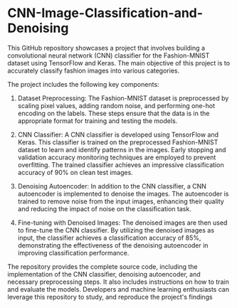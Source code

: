 # CNN-Image-Classification-and-Denoising
This GitHub repository showcases a project that involves building a convolutional neural network (CNN) classifier for the Fashion-MNIST dataset using TensorFlow and Keras. The main objective of this project is to accurately classify fashion images into various categories.

The project includes the following key components:

1. Dataset Preprocessing: The Fashion-MNIST dataset is preprocessed by scaling pixel values, adding random noise, and performing one-hot encoding on the labels. These steps ensure that the data is in the appropriate format for training and testing the models.

2. CNN Classifier: A CNN classifier is developed using TensorFlow and Keras. This classifier is trained on the preprocessed Fashion-MNIST dataset to learn and identify patterns in the images. Early stopping and validation accuracy monitoring techniques are employed to prevent overfitting. The trained classifier achieves an impressive classification accuracy of 90% on clean test images.

3. Denoising Autoencoder: In addition to the CNN classifier, a CNN autoencoder is implemented to denoise the images. The autoencoder is trained to remove noise from the input images, enhancing their quality and reducing the impact of noise on the classification task.

4. Fine-tuning with Denoised Images: The denoised images are then used to fine-tune the CNN classifier. By utilizing the denoised images as input, the classifier achieves a classification accuracy of 85%, demonstrating the effectiveness of the denoising autoencoder in improving classification performance.

The repository provides the complete source code, including the implementation of the CNN classifier, denoising autoencoder, and necessary preprocessing steps. It also includes instructions on how to train and evaluate the models. Developers and machine learning enthusiasts can leverage this repository to study, and  reproduce the project's findings
